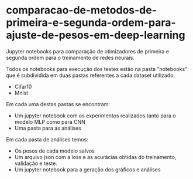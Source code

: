 # comparacao-de-metodos-de-primeira-e-segunda-ordem-para-ajuste-de-pesos-em-deep-learning
Jupyter notebooks para comparação de otimizadores de primeira e segunda ordem para o treinamento de redes neurais.


Todos os notebooks para execução dos testes estão na pasta "notebooks" que é subdividida em duas pastas referentes a cada dataset utilizado:

* Cifar10
* Mnist


 Em cada uma destas pastas se encontram:
 
 * Um jupyter notebook com os experimentos realizados tanto para o modelo MLP como para CNN
* Uma pasta para as análises

Em cada pasta de análises temos:

* Os pesos de cada modelo salvos
* Um arquivo json com a loss e as acurácias obtidas do treinamento, validação e teste.
* Um jupyter notebook para a geração dos gráficos e análises

 
